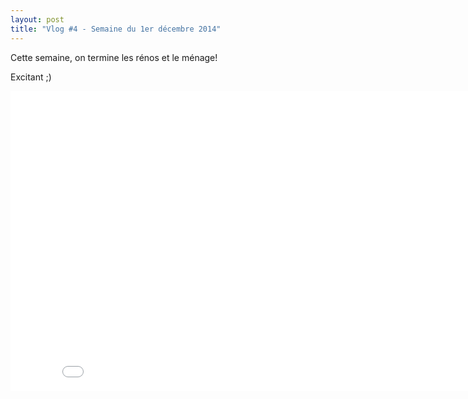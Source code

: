 ```yaml
---
layout: post
title: "Vlog #4 - Semaine du 1er décembre 2014"
---
```


Cette semaine, on termine les rénos et le ménage!

Excitant ;)

<iframe width="853" height="480" src="//www.youtube.com/embed/BpHWINJkGyI" frameborder="0" allowfullscreen></iframe>
